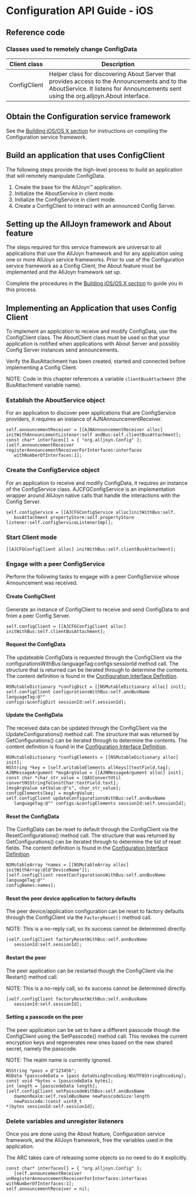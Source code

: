 # Configuration API Guide - iOS

## Reference code

### Classes used to remotely change ConfigData

| Client class | Description | 
|---|---|
| ConfigClient | Helper class for discovering About Server that provides access to the Announcements and to the AboutService. It listens for Announcements sent using the org.alljoyn.About interface. |

## Obtain the Configuration service framework

See the [Building iOS/OS X section][building-ios] for 
instructions on compiling the Configuration service framework.

## Build an application that uses ConfigClient

The following steps provide the high-level process to build an 
application that will remotely manipulate ConfigData.

1. Create the base for the AllJoyn&trade; application.
2. Initialize the AboutService in client mode.
3. Initialize the ConfigService in client mode.
4. Create a ConfigClient to interact with an announced Config Server.

## Setting up the AllJoyn framework and About feature

The steps required for this service framework are universal 
to all applications that use the AllJoyn framework and for any 
application using one or more AllJoyn service frameworks. 
Prior to use of the Configuration service framework as a 
Config Client, the About feature must be implemented and 
the AllJoyn framework set up.

Complete the procedures in the [Building iOS/OS X section][building-ios] 
to guide you in this process.

## Implementing an Application that uses Config Client

To implement an application to receive and modify ConfigData, 
use the ConfigClient class. The AboutClient class must be used 
so that your application is notified when applications with 
About Server and possibly Config Server instances send announcements.

Verify the BusAttachment has been created, started and 
connected before implementing a Config Client.

NOTE:  Code in this chapter references a variable 
`clientBusAttachment` (the BusAttachment variable name).

### Establish the AboutService object

For an application to discover peer applications that are 
ConfigService providers, it requires an instance of AJNAnnouncementReceiver.

```objc
self.announcementReceiver = [[AJNAnnouncementReceiver alloc] 
initWithAnnouncementListener:self andBus:self.clientBusAttachment]; 
const char* interfaces[] = { "org.alljoyn.Config" }; 
[self.announcementReceiver
registerAnnouncementReceiverForInterfaces:interfaces 
   withNumberOfInterfaces:1];
```

### Create the ConfigService object

For an application to receive and modify ConfigData, it requires 
an instance of the ConfigService class. AJCFGConfigService is 
an implementation wrapper around AllJoyn native calls that 
handle the interactions with the Config Server.

```objc
self.configService = [[AJCFGConfigService alloc]initWithBus:self.
   busAttachment propertyStore:self.propertyStore listener:self.configServiceListenerImpl];
```

### Start Client mode

```objc
[[AJCFGConfigClient alloc] initWithBus:self.clientBusAttachment];
```

### Engage with a peer ConfigService

Perform the following tasks to engage with a peer ConfigService 
whose Announcement was received.

#### Create ConfigClient

Generate an instance of ConfigClient to receive and send 
ConfigData to and from a peer Config Server.

```objc
self.configClient = [[AJCFGConfigClient alloc]
initWithBus:self.clientBusAttachment];
```

#### Request the ConfigData

The updateable ConfigData is requested through the ConfigClient 
via the  configurationsWithBus:languageTag:configs:sessionId 
method call. The structure that is returned can be iterated through 
to determine the contents. The content definition is found in 
the [Configuration Interface Definition][config-interface-definition].

```objc
NSMutableDictionary *configDict = [[NSMutableDictionary alloc] init]; 
self.configClient configurationsWithBus:self.annBusName languageTag:@"" 
configs:&configDict sessionId:self.sessionId];
```

#### Update the ConfigData

The received data can be updated through the ConfigClient 
via the UpdateConfigurations() method call. The structure 
that was returned by GetConfigurations() can be iterated 
through to determine the contents. The content definition 
is found in the [Configuration Interface Definition][config-interface-definition].

```objc
NSMutableDictionary *configElements = [[NSMutableDictionary alloc] init]; 
NSString *key = [self.writableElements allKeys][textField.tag]; 
AJNMessageArgument *msgArgValue = [[AJNMessageArgument alloc] init];
const char *char_str_value = [QASConvertUtil 
convertNSStringToConstChar:textField.text]; 
[msgArgValue setValue:@"s", char_str_value]; 
configElements[key] = msgArgValue;
self.configClient updateConfigurationsWithBus:self.annBusName 
   languageTag:@"" configs:&configElements sessionId:self.sessionId];
```

#### Reset the ConfigData

The ConfigData can be reset to default through the ConfigClient 
via the ResetConfigurations() method call. The structure that 
was returned by GetConfigurations() can be iterated through to 
determine the list of reset fields. The content definition is 
found in the [Configuration Interface Definition][config-interface-definition].

```objc
NSMutableArray *names = [[NSMutableArray alloc]
initWithArray:@[@"DeviceName"]];
[self.configClient resetConfigurationsWithBus:self.annBusName languageTag:@"" 
configNames:names];
``` 

#### Reset the peer device application to factory defaults

The peer device/application configuration can be reset to 
factory defaults through the ConfigClient via the 
`FactoryReset()` method call.

NOTE: This is a no-reply call, so its success cannot be determined directly.

```objc
[self.configClient factoryResetWithBus:self.annBusName 
   sessionId:self.sessionId];
```

#### Restart the peer

The peer application can be restarted though the ConfigClient 
via the Restart() method call.

NOTE:  This is a no-reply call, so its success cannot be 
determined directly.

```objc
[self.configClient factoryResetWithBus:self.annBusName 
   sessionId:self.sessionId];
```

#### Setting a passcode on the peer

The peer application can be set to have a different passcode 
though the ConfigClient using the SetPasscode() method call. 
This revokes the current encryption keys and regenerates new 
ones based on the new shared secret, namely the passcode.

NOTE: The realm name is currently ignored.

```objc
NSString *pass = @"123456";
NSData *passcodeData = [pass dataUsingEncoding:NSUTF8StringEncoding];
const void *bytes = [passcodeData bytes];
int length = [passcodeData length];
[self.configClient setPasscodeWithBus:self.annBusName 
   daemonRealm:self.realmBusName newPasscodeSize:length 
   newPasscode:(const uint8_t
*)bytes sessionId:self.sessionId];
```

### Delete variables and unregister listeners

Once you are done using the About feature, Configuration 
service framework, and the AllJoyn framework, free the 
variables used in the application.

The ARC takes care of releasing some objects so no need to 
do it explicitly.

```objc
const char* interfaces[] = { "org.alljoyn.Config" }; 
   [self.announcementReceiver unRegisterAnnouncementReceiverForInterfaces:interfaces withNumberOfInterfaces:1];
self.announcementReceiver = nil;
```

[building-ios]: /develop/building/ios-osx
[config-interface-definition]: /learn/base-services/configuration/interface